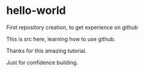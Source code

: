 # hello-world
First repository creation, to get experience on github

This is src here, learning how to use github.

Thanks for this amazing tutorial.

Just for confidence building.
